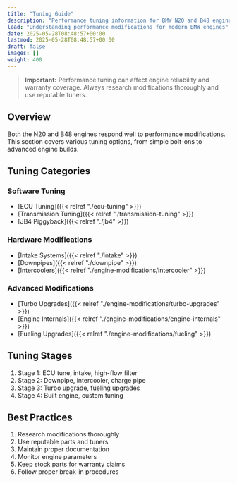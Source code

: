 ```yaml
---
title: "Tuning Guide"
description: "Performance tuning information for BMW N20 and B48 engines"
lead: "Understanding performance modifications for modern BMW engines"
date: 2025-05-28T08:48:57+00:00
lastmod: 2025-05-28T08:48:57+00:00
draft: false
images: []
weight: 400
---
```


> **Important:** Performance tuning can affect engine reliability and warranty coverage. Always research modifications thoroughly and use reputable tuners.

## Overview

Both the N20 and B48 engines respond well to performance modifications. This section covers various tuning options, from simple bolt-ons to advanced engine builds.

## Tuning Categories

### Software Tuning
- [ECU Tuning]({{< relref "./ecu-tuning" >}})
- [Transmission Tuning]({{< relref "./transmission-tuning" >}})
- [JB4 Piggyback]({{< relref "./jb4" >}})

### Hardware Modifications
- [Intake Systems]({{< relref "./intake" >}})
- [Downpipes]({{< relref "./downpipe" >}})
- [Intercoolers]({{< relref "./engine-modifications/intercooler" >}})

### Advanced Modifications
- [Turbo Upgrades]({{< relref "./engine-modifications/turbo-upgrades" >}})
- [Engine Internals]({{< relref "./engine-modifications/engine-internals" >}})
- [Fueling Upgrades]({{< relref "./engine-modifications/fueling" >}})

## Tuning Stages

1. Stage 1: ECU tune, intake, high-flow filter
2. Stage 2: Downpipe, intercooler, charge pipe
3. Stage 3: Turbo upgrade, fueling upgrades
4. Stage 4: Built engine, custom tuning

## Best Practices

1. Research modifications thoroughly
2. Use reputable parts and tuners
3. Maintain proper documentation
4. Monitor engine parameters
5. Keep stock parts for warranty claims
6. Follow proper break-in procedures 